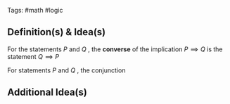 Tags: #math #logic
## Definition(s) & Idea(s)
For the statements $P$ and $Q$ , the **converse** of the implication $P\implies Q$ is the statement $Q\implies P$ 

For statements $P$ and $Q$ , the conjunction$$$$
## Additional Idea(s)


